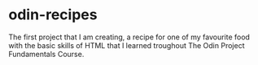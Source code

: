 # odin-recipes
The first project that I am creating, a recipe for one of my favourite food with the basic skills of HTML that I learned troughout The Odin Project Fundamentals Course. 